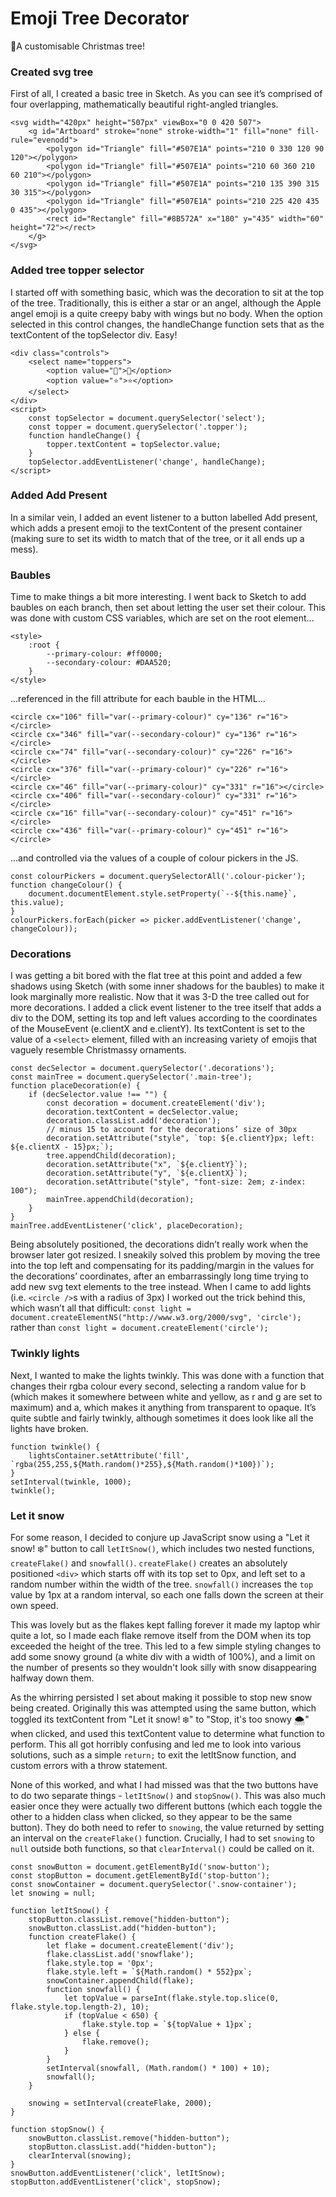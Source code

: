 # Emoji Tree Decorator
🎄A customisable Christmas tree!

### Created svg tree
First of all, I created a basic tree in Sketch. As you can see it’s comprised of four overlapping, mathematically beautiful right-angled triangles.
```
<svg width="420px" height="507px" viewBox="0 0 420 507">
    <g id="Artboard" stroke="none" stroke-width="1" fill="none" fill-rule="evenodd">
        <polygon id="Triangle" fill="#507E1A" points="210 0 330 120 90 120"></polygon>
        <polygon id="Triangle" fill="#507E1A" points="210 60 360 210 60 210"></polygon>
        <polygon id="Triangle" fill="#507E1A" points="210 135 390 315 30 315"></polygon>
        <polygon id="Triangle" fill="#507E1A" points="210 225 420 435 0 435"></polygon>
        <rect id="Rectangle" fill="#8B572A" x="180" y="435" width="60" height="72"></rect>
    </g>
</svg>
```
### Added tree topper selector
I started off with something basic, which was the decoration to sit at the top of the tree. Traditionally, this is either a star or an angel, although the Apple angel emoji is a quite creepy baby with wings but no body. When the option selected in this control changes, the handleChange function sets that as the textContent of the topSelector div. Easy!
```
<div class="controls">
	<select name="toppers">
		<option value="👼">👼</option>
		<option value="⭐">⭐</option>
	</select>
</div>
<script>
	const topSelector = document.querySelector('select');
	const topper = document.querySelector('.topper');
	function handleChange() {
		topper.textContent = topSelector.value;
	}
	topSelector.addEventListener('change', handleChange);
</script>
```

### Added Add Present
In a similar vein, I added an event listener to a button labelled Add present, which adds a present emoji to the textContent of the present container (making sure to set its width to match that of the tree, or it all ends up a mess).

### Baubles
Time to make things a bit more interesting. I went back to Sketch to add baubles on each branch, then set about letting the user set their colour. This was done with custom CSS variables, which are set on the root element...
```
<style>
	:root {
		--primary-colour: #ff0000;
		--secondary-colour: #DAA520;
	}
</style>
```
...referenced in the fill attribute for each bauble in the HTML...
```
<circle cx="106" fill="var(--primary-colour)" cy="136" r="16"></circle>
<circle cx="346" fill="var(--secondary-colour)" cy="136" r="16"></circle>
<circle cx="74" fill="var(--secondary-colour)" cy="226" r="16"></circle>
<circle cx="376" fill="var(--primary-colour)" cy="226" r="16"></circle>
<circle cx="46" fill="var(--primary-colour)" cy="331" r="16"></circle>
<circle cx="406" fill="var(--secondary-colour)" cy="331" r="16"></circle>
<circle cx="16" fill="var(--secondary-colour)" cy="451" r="16"></circle>
<circle cx="436" fill="var(--primary-colour)" cy="451" r="16"></circle>
```
...and controlled via the values of a couple of colour pickers in the JS.
```
const colourPickers = document.querySelectorAll('.colour-picker');
function changeColour() {
	document.documentElement.style.setProperty(`--${this.name}`, this.value);
}
colourPickers.forEach(picker => picker.addEventListener('change', changeColour));
```

### Decorations
I was getting a bit bored with the flat tree at this point and added a few shadows using Sketch (with some inner shadows for the baubles) to make it look marginally more realistic.
Now that it was 3-D the tree called out for more decorations. I added a click event listener to the tree itself that adds a div to the DOM, setting its top and left values according to the coordinates of the MouseEvent (e.clientX and e.clientY). Its textContent is set to the value of a `<select>` element, filled with an increasing variety of emojis that vaguely resemble Christmassy ornaments.
```
const decSelector = document.querySelector('.decorations');
const mainTree = document.querySelector('.main-tree');
function placeDecoration(e) {
	if (decSelector.value !== "") {
		const decoration = document.createElement('div');
		decoration.textContent = decSelector.value;
		decoration.classList.add('decoration');
		// minus 15 to account for the decorations’ size of 30px
		decoration.setAttribute("style", `top: ${e.clientY}px; left: ${e.clientX - 15}px;`);
		tree.appendChild(decoration);
		decoration.setAttribute("x", `${e.clientY}`);
		decoration.setAttribute("y", `${e.clientX}`);
		decoration.setAttribute("style", "font-size: 2em; z-index: 100");
		mainTree.appendChild(decoration);
	}
}
mainTree.addEventListener('click', placeDecoration);
```
Being absolutely positioned, the decorations didn’t really work when the browser later got resized. I sneakily solved this problem by moving the tree into the top left and compensating for its padding/margin in the values for the decorations’ coordinates, after an embarrassingly long time trying to add new svg text elements to the tree instead.
When I came to add lights (i.e. `<circle />`s with a radius of 3px) I worked out the trick behind this, which wasn’t all that difficult: `const light = document.createElementNS("http://www.w3.org/2000/svg", 'circle');` rather than `const light = document.createElement('circle');`

### Twinkly lights
Next, I wanted to make the lights twinkly. This was done with a function that changes their rgba colour every second, selecting a random value for b (which makes it somewhere between white and yellow, as r and g are set to maximum) and a, which makes it anything from transparent to opaque. It’s quite subtle and fairly twinkly, although sometimes it does look like all the lights have broken.
```
function twinkle() {
	lightsContainer.setAttribute('fill', `rgba(255,255,${Math.random()*255},${Math.random()*100})`);
}
setInterval(twinkle, 1000);
twinkle();
```
### Let it snow
For some reason, I decided to conjure up JavaScript snow using a "Let it snow! ❄️" button to call `letItSnow()`, which includes two nested functions, `createFlake()` and `snowfall()`.
`createFlake()` creates an absolutely positioned `<div>` which starts off with its top set to 0px, and left set to a random number within the width of the tree. `snowfall()` increases the `top` value by 1px at a random interval, so each one falls down the screen at their own speed.

This was lovely but as the flakes kept falling forever it made my laptop whir quite a lot, so I made each flake remove itself from the DOM when its top exceeded the height of the tree. This led to a few simple styling changes to add some snowy ground (a white div with a width of 100%), and a limit on the number of presents so they wouldn't look silly with snow disappearing halfway down them.

As the whirring persisted I set about making it possible to stop new snow being created. Originally this was attempted using the same button, which toggled its textContent from "Let it snow! ❄️" to "Stop, it's too snowy 🌨️" when clicked, and used this textContent value to determine what function to perform. This all got horribly confusing and led me to look into various solutions, such as a simple `return;` to exit the letItSnow function, and custom errors with a throw statement.

None of this worked, and what I had missed was that the two buttons have to do two separate things - `letItSnow()` and `stopSnow()`. This was also much easier once they were actually two different buttons (which each toggle the other to a hidden class when clicked, so they appear to be the same button). They do both need to refer to `snowing`, the value returned by setting an interval on the `createFlake()` function. Crucially, I had to set `snowing` to `null` outside both functions, so that `clearInterval()` could be called on it.

```
const snowButton = document.getElementById('snow-button');
const stopButton = document.getElementById('stop-button');
const snowContainer = document.querySelector('.snow-container');
let snowing = null;

function letItSnow() {
	stopButton.classList.remove("hidden-button");
	snowButton.classList.add("hidden-button");
	function createFlake() {
		let flake = document.createElement('div');
		flake.classList.add('snowflake');
		flake.style.top = '0px';
		flake.style.left = `${Math.random() * 552}px`;
		snowContainer.appendChild(flake);
		function snowfall() {
			let topValue = parseInt(flake.style.top.slice(0, flake.style.top.length-2), 10);
			if (topValue < 650) {
				flake.style.top = `${topValue + 1}px`;
			} else {
				flake.remove();
			}
		}
		setInterval(snowfall, (Math.random() * 100) + 10);
		snowfall();
	}

	snowing = setInterval(createFlake, 2000);
}

function stopSnow() {
	snowButton.classList.remove("hidden-button");
	stopButton.classList.add("hidden-button");
	clearInterval(snowing);
}
snowButton.addEventListener('click', letItSnow);
stopButton.addEventListener('click', stopSnow);
```
 
